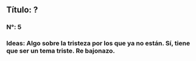 ## Título: ?
### N°: 5
### Ideas: Algo sobre la tristeza por los que ya no están. Sí, tiene que ser un tema triste. Re bajonazo.
